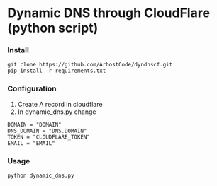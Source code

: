 # Dynamic DNS through CloudFlare (python script)
### Install
```
git clone https://github.com/ArhostCode/dyndnscf.git
pip install -r requirements.txt
```
### Configuration
1. Create A record in cloudflare
2. In dynamic_dns.py change
```
DOMAIN = "DOMAIN"  
DNS_DOMAIN = "DNS.DOMAIN"  
TOKEN = "CLOUDFLARE_TOKEN"  
EMAIL = "EMAIL"
```
### Usage
```
python dynamic_dns.py
```

